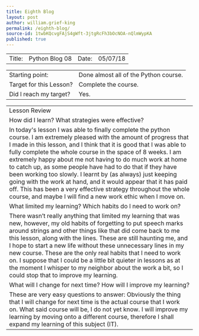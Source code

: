 ```yaml
---
title: Eighth Blog
layout: post
author: william.grief-king
permalink: /eighth-blog/
source-id: 1twbKQcvgFAjS4gWft-3jtgRcFh3bOcNOA-nQlmWypKA
published: true
---
```

<table>
  <tr>
    <td>Title:</td>
    <td>Python Blog 08</td>
    <td>Date:</td>
    <td>05/07/18</td>
  </tr>
</table>


<table>
  <tr>
    <td>Starting point:</td>
    <td>Done almost all of the Python course.</td>
  </tr>
  <tr>
    <td>Target for this Lesson?</td>
    <td>Complete the course.</td>
  </tr>
  <tr>
    <td>Did I reach my target? 
</td>
    <td>Yes.</td>
  </tr>
</table>


<table>
  <tr>
    <td>Lesson Review</td>
  </tr>
  <tr>
    <td>How did I learn? What strategies were effective? </td>
  </tr>
  <tr>
    <td>In today's lesson I was able to finally complete the python course. I am extremely pleased with the amount of progress that I made in this lesson, and I think that it is good that I was able to fully complete the whole course in the space of 8 weeks. I am extremely happy about me not having to do much work at home to catch up, as some people have had to do that if they have been working too slowly. I learnt by (as always) just keeping going with the work at hand, and it would appear that it has paid off. This has been a very effective strategy throughout the whole course, and maybe I will find a new work ethic when I move on.</td>
  </tr>
  <tr>
    <td>What limited my learning? Which habits do I need to work on? </td>
  </tr>
  <tr>
    <td>There wasn’t really anything that limited my learning that was new, however, my old habits of forgetting to put speech marks around strings and other things like that did come back to me this lesson, along with the lines. These are still haunting me, and I hope to start a new life without these unnecessary lines in my new course. These are the only real habits that I need to work on. I suppose that I could be a little bit quieter in lessons as at the moment I whisper to my neighbor about the work a bit, so I could stop that to improve my learning. </td>
  </tr>
  <tr>
    <td>What will I change for next time? How will I improve my learning?</td>
  </tr>
  <tr>
    <td>These are very easy questions to answer:
Obviously the thing that I will change for next time is the actual course that I work on. What said course will be, I do not yet know. I will improve my learning by moving onto a different course, therefore I shall expand my learning of this subject (IT). </td>
  </tr>
</table>


